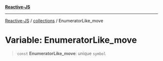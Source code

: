 [**Reactive-JS**](../../README.md)

***

[Reactive-JS](../../README.md) / [collections](../README.md) / EnumeratorLike\_move

# Variable: EnumeratorLike\_move

> `const` **EnumeratorLike\_move**: unique `symbol`
